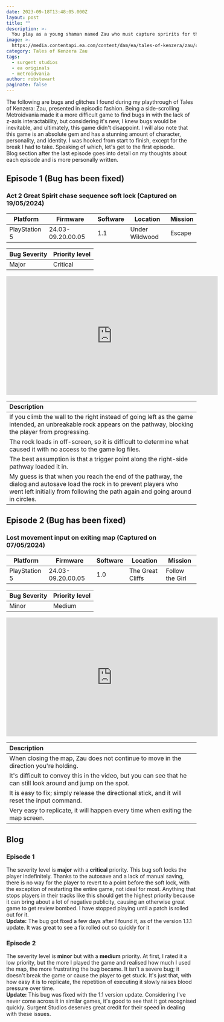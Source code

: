 ```yaml
---
date: 2023-09-18T13:48:05.000Z
layout: post
title: ""
description: >-
  You play as a young shaman named Zau who must capture spririts for the God of Death, Kalunga, who in return has promised to revive his dead father.
image: >-
  https://media.contentapi.ea.com/content/dam/ea/tales-of-kenzera/zau/common/olorun-fpo-feat-img.png.adapt.crop16x9.1023w.png
category: Tales of Kenzera Zau
tags:
  - surgent studios
  - ea originals
  - metroidvania
author: robstewart
paginate: false
---
```

The following are bugs and glitches I found during my playthrough of Tales of Kenzera: Zau, presented in episodic fashion. Being a side-scrolling Metroidvania made it a more difficult game to find bugs in with the lack of z-axis interactability, but considering it's new, I knew bugs would be inevitable, and ultimately, this game didn't disappoint. I will also note that this game is an absolute gem and has a stunning amount of character, personality, and identity. I was hooked from start to finish, except for the break I had to take. Speaking of which, let's get to the first episode.
<br>
Blog section after the last episode goes into detail on my thoughts about each episode and is more personally written.



## Episode 1 (Bug has been fixed)
### Act 2 Great Spirit chase sequence soft lock (Captured on 19/05/2024)

| Platform      | Firmware          | Software | Location       | Mission |
| ------------- | ----------------- | -------- | -------------- | ------- |
| PlayStation 5 | 24.03-09.20.00.05 | 1.1      | Under Wildwood | Escape  |

| Bug Severity | Priority level |
| ------------ | -------------- |
| Major        | Critical       |

<iframe width="560" height="315" src="https://www.youtube.com/embed/fudmDtAomR4?si=hn8RSOKoAGGuz1SC" title="YouTube video player" frameborder="0" allow="accelerometer; autoplay; clipboard-write; encrypted-media; gyroscope; picture-in-picture; web-share" referrerpolicy="strict-origin-when-cross-origin" allowfullscreen></iframe>

| Description |
| :-- |
| If you climb the wall to the right instead of going left as the game intended, an unbreakable rock appears on the pathway, blocking the player from progressing. |
| The rock loads in off-screen, so it is difficult to determine what caused it with no access to the game log files. |
| The best assumption is that a trigger point along the right-side pathway loaded it in. |
| My guess is that when you reach the end of the pathway, the dialog and autosave load the rock in to prevent players who went left initially from following the path again and going around in circles. |



## Episode 2 (Bug has been fixed)
### Lost movement input on exiting map (Captured on 07/05/2024)

| Platform      | Firmware          | Software | Location         | Mission         |
| ------------- | ----------------- | -------- | ---------------- | --------------- |
| PlayStation 5 | 24.03-09.20.00.05 | 1.0      | The Great Cliffs | Follow the Girl |

| Bug Severity | Priority level |
| ------------ | -------------- |
| Minor        | Medium         |

<iframe width="560" height="315" src="https://www.youtube.com/embed/lKbJ4zdh-CE?si=Y6hNtKFQnju9-Wbu" title="YouTube video player" frameborder="0" allow="accelerometer; autoplay; clipboard-write; encrypted-media; gyroscope; picture-in-picture; web-share" referrerpolicy="strict-origin-when-cross-origin" allowfullscreen></iframe>

| Description |
| :-- |
| When closing the map, Zau does not continue to move in the direction you're holding. |
| It's difficult to convey this in the video, but you can see that he can still look around and jump on the spot. |
| It is easy to fix; simply release the directional stick, and it will reset the input command. |
| Very easy to replicate, it will happen every time when exiting the map screen. |




## Blog

### Episode 1
The severity level is **major** with a **critical** priority. This bug soft locks the player indefinitely. Thanks to the autosave and a lack of manual saving, there is no way for the player to revert to a point before the soft lock, with the exception of restarting the entire game, not ideal for most. Anything that stops players in their tracks like this should get the highest priority because it can bring about a lot of negative publicity, causing an otherwise great game to get review bombed. I have stopped playing until a patch is rolled out for it.
 <br>
 **Update:** The bug got fixed a few days after I found it, as of the version 1.1.1 update. It was great to see a fix rolled out so quickly for it

### Episode 2
 The severity level is **minor** but with a **medium** priority. At first, I rated it a low priority, but the more I played the game and realised how much I used the map, the more frustrating the bug became. It isn't a severe bug; it doesn't break the game or cause the player to get stuck. It's just that, with how easy it is to replicate, the repetition of executing it slowly raises blood pressure over time.
<br>
**Update:** This bug was fixed with the 1.1 version update. Considering I've never come across it in similar games, it's good to see that it got recognised quickly. Surgent Studios deserves great credit for their speed in dealing with these issues.